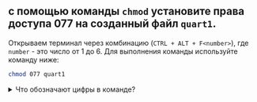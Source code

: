 ## с помощью команды `chmod` установите права доступа 077 на созданный файл `quart1`. 

Открываем терминал через комбинацию (`CTRL + ALT + F<number>`), где `number` - это число от 1 до 6. Для выполнения команды используйте команду ниже: 

```bash
chmod 077 quart1
```

<details>
  <summary>Что обозначают цифры в команде?</summary>
  
  - Первая цифра `0`: это специальные права (например, `setuid`, `setgid`, `sticky bit`). В данном случае она равна `0`, что означает, что специальные права не установлены.
  - Вторая цифра `7`: это права для владельца. `7` в восьмеричном формате означает, что владелец имеет все права: чтение (`4`) + запись (`2`) + исполнение (`1`) = `7`.
  - Третья цифра `7`: это права для группы. Аналогично, `7` означает, что группа также имеет все права: чтение (`4`) + запись (`2`) + исполнение (`1`) = `7`.
  - Четвертая цифра `0`: это права для других пользователей. `0` означает, что другие пользователи не имеют никаких прав доступа.

</details>

